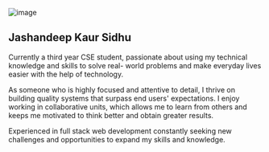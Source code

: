 ![image](https://github.com/JashandeepSidhu712/JashandeepSidhu712/assets/117754690/32dbf0d8-dddc-49fa-9d53-af7fd36e2fc2)


## Jashandeep Kaur Sidhu

Currently a third year CSE student, passionate about using my technical knowledge and skills to solve real- world problems and make everyday lives easier with the help of technology. 

As someone who is highly focused and attentive to detail, I thrive on building quality systems that surpass end users' expectations. 
I enjoy working in collaborative units, which allows me to learn from others and keeps me motivated to think better and obtain greater results.

Experienced in full stack web development constantly seeking new challenges and opportunities to expand my skills and knowledge.

<!--
**JashandeepSidhu712/JashandeepSidhu712** is a ✨ _special_ ✨ repository because its `README.md` (this file) appears on your GitHub profile.

Here are some ideas to get you started:

- 🔭 I’m currently working on ...
- 🌱 I’m currently learning ...
- 👯 I’m looking to collaborate on ...
- 🤔 I’m looking for help with ...
- 💬 Ask me about ...
- 📫 How to reach me: ...
- 😄 Pronouns: ...
- ⚡ Fun fact: ...
-->
